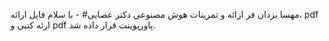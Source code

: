مهسا یزدان فر ارائه و تمرینات هوش مصنوعی دکتر عصایی# -
با سلام فایل ارائه، pdf ارئه کتبی و pdf پاورپوینت قرار داده شد.
